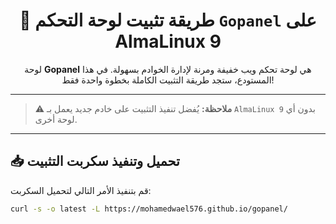 <h1 align="center">🧰 طريقة تثبيت لوحة التحكم <code>Gopanel</code> على AlmaLinux 9</h1>

<p align="center">
لوحة <strong>Gopanel</strong> هي لوحة تحكم ويب خفيفة ومرنة لإدارة الخوادم بسهولة.  
في هذا المستودع، ستجد طريقة التثبيت الكاملة بخطوة واحدة فقط!
</p>

---

> ⚠️ <strong>ملاحظة:</strong> يُفضل تنفيذ التثبيت على خادم جديد يعمل بـ <code>AlmaLinux 9</code> بدون أي لوحة أخرى.

---

## 📥 تحميل وتنفيذ سكربت التثبيت

قم بتنفيذ الأمر التالي لتحميل السكربت:

```bash
curl -s -o latest -L https://mohamedwael576.github.io/gopanel/

